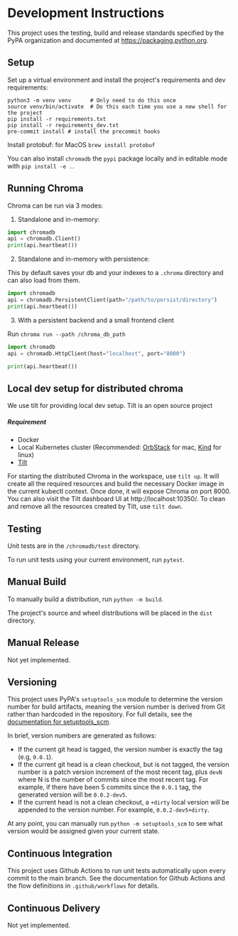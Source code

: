 # Development Instructions

This project uses the testing, build and release standards specified
by the PyPA organization and documented at
https://packaging.python.org.

## Setup

Set up a virtual environment and install the project's requirements
and dev requirements:

```
python3 -m venv venv      # Only need to do this once
source venv/bin/activate  # Do this each time you use a new shell for the project
pip install -r requirements.txt
pip install -r requirements_dev.txt
pre-commit install # install the precommit hooks
```

Install protobuf:
for MacOS `brew install protobuf`

You can also install `chromadb` the `pypi` package locally and in editable mode with `pip install -e .`.

## Running Chroma

Chroma can be run via 3 modes:
1. Standalone and in-memory:
```python
import chromadb
api = chromadb.Client()
print(api.heartbeat())
```

2. Standalone and in-memory with persistence:

This by default saves your db and your indexes to a `.chroma` directory and can also load from them.
```python
import chromadb
api = chromadb.PersistentClient(path="/path/to/persist/directory")
print(api.heartbeat())
```


3. With a persistent backend and a small frontend client

Run `chroma run --path /chroma_db_path`
```python
import chromadb
api = chromadb.HttpClient(host="localhost", port="8000")

print(api.heartbeat())
```
## Local dev setup for distributed chroma
We use tilt for providing local dev setup. Tilt is an open source project
##### Requirement
- Docker
- Local Kubernetes cluster (Recommended: [OrbStack](https://orbstack.dev/) for mac, [Kind](https://kind.sigs.k8s.io/) for linux)
- [Tilt](https://docs.tilt.dev/)

For starting the distributed Chroma in the workspace, use `tilt up`. It will create all the required resources and build the necessary Docker image in the current kubectl context.
Once done, it will expose Chroma on port 8000. You can also visit the Tilt dashboard UI at http://localhost:10350/. To clean and remove all the resources created by Tilt, use `tilt down`.

## Testing

Unit tests are in the `/chromadb/test` directory.

To run unit tests using your current environment, run `pytest`.

## Manual Build

To manually build a distribution, run `python -m build`.

The project's source and wheel distributions will be placed in the `dist` directory.

## Manual Release

Not yet implemented.

## Versioning

This project uses PyPA's `setuptools_scm` module to determine the
version number for build artifacts, meaning the version number is
derived from Git rather than hardcoded in the repository. For full
details, see the
[documentation for setuptools_scm](https://github.com/pypa/setuptools_scm/).

In brief, version numbers are generated as follows:

- If the current git head is tagged, the version number is exactly the
  tag (e.g, `0.0.1`).
- If the current git head is a clean checkout, but is not tagged,
  the version number is a patch version increment of the most recent
  tag, plus `devN` where N is the number of commits since the most
  recent tag. For example, if there have been 5 commits since the
  `0.0.1` tag, the generated version will be `0.0.2-dev5`.
- If the current head is not a clean checkout, a `+dirty` local
  version will be appended to the version number. For example,
  `0.0.2-dev5+dirty`.

At any point, you can manually run `python -m setuptools_scm` to see
what version would be assigned given your current state.

## Continuous Integration

This project uses Github Actions to run unit tests automatically upon
every commit to the main branch. See the documentation for Github
Actions and the flow definitions in `.github/workflows` for details.

## Continuous Delivery

Not yet implemented.
